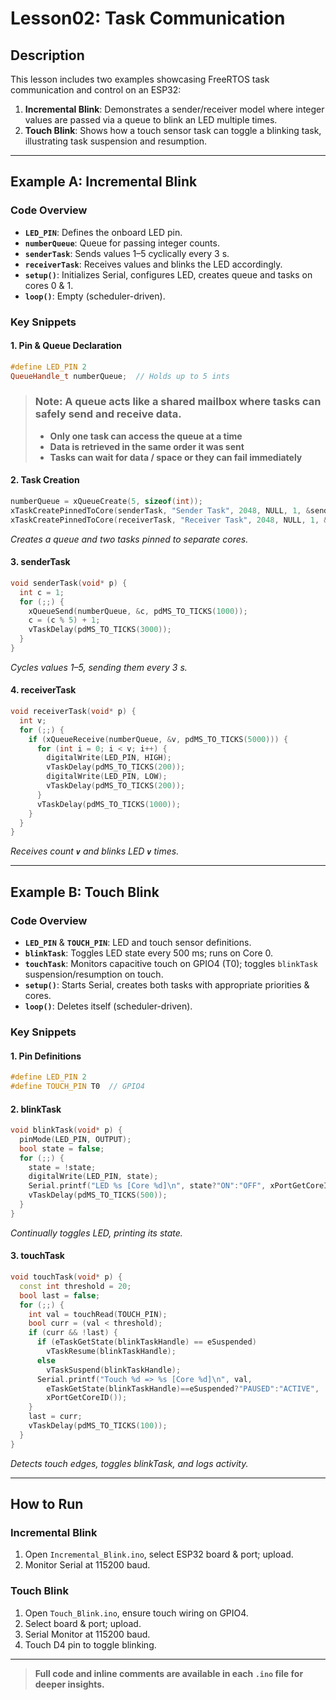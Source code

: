 # Lesson02: Task Communication

## Description

This lesson includes two examples showcasing FreeRTOS task communication and control on an ESP32:

1. **Incremental Blink**: Demonstrates a sender/receiver model where integer values are passed via a queue to blink an LED multiple times.
2. **Touch Blink**: Shows how a touch sensor task can toggle a blinking task, illustrating task suspension and resumption.

---

## Example A: Incremental Blink

### Code Overview

- **`LED_PIN`**: Defines the onboard LED pin.
- **`numberQueue`**: Queue for passing integer counts.
- **`senderTask`**: Sends values 1–5 cyclically every 3 s.
- **`receiverTask`**: Receives values and blinks the LED accordingly.
- **`setup()`**: Initializes Serial, configures LED, creates queue and tasks on cores 0 & 1.
- **`loop()`**: Empty (scheduler-driven).

### Key Snippets

#### 1. Pin & Queue Declaration

```cpp
#define LED_PIN 2
QueueHandle_t numberQueue;  // Holds up to 5 ints
```

> ### Note: A queue acts like a shared mailbox where tasks can safely send and receive data.
> - **Only one task can access the queue at a time**
> - **Data is retrieved in the same order it was sent**
> - **Tasks can wait for data / space or they can fail immediately**

#### 2. Task Creation

```cpp
numberQueue = xQueueCreate(5, sizeof(int));
xTaskCreatePinnedToCore(senderTask, "Sender Task", 2048, NULL, 1, &senderTaskHandle, 0);
xTaskCreatePinnedToCore(receiverTask, "Receiver Task", 2048, NULL, 1, &receiverTaskHandle, 1);
```

*Creates a queue and two tasks pinned to separate cores.*

#### 3. senderTask

```cpp
void senderTask(void* p) {
  int c = 1;
  for (;;) {
    xQueueSend(numberQueue, &c, pdMS_TO_TICKS(1000));
    c = (c % 5) + 1;
    vTaskDelay(pdMS_TO_TICKS(3000));
  }
}
```

*Cycles values 1–5, sending them every 3 s.*

#### 4. receiverTask

```cpp
void receiverTask(void* p) {
  int v;
  for (;;) {
    if (xQueueReceive(numberQueue, &v, pdMS_TO_TICKS(5000))) {
      for (int i = 0; i < v; i++) {
        digitalWrite(LED_PIN, HIGH);
        vTaskDelay(pdMS_TO_TICKS(200));
        digitalWrite(LED_PIN, LOW);
        vTaskDelay(pdMS_TO_TICKS(200));
      }
      vTaskDelay(pdMS_TO_TICKS(1000));
    }
  }
}
```

*Receives count ************`v`************ and blinks LED ************`v`************ times.*

---

## Example B: Touch Blink

### Code Overview

- **`LED_PIN`** & **`TOUCH_PIN`**: LED and touch sensor definitions.
- **`blinkTask`**: Toggles LED state every 500 ms; runs on Core 0.
- **`touchTask`**: Monitors capacitive touch on GPIO4 (T0); toggles `blinkTask` suspension/resumption on touch.
- **`setup()`**: Starts Serial, creates both tasks with appropriate priorities & cores.
- **`loop()`**: Deletes itself (scheduler-driven).

### Key Snippets

#### 1. Pin Definitions

```cpp
#define LED_PIN 2
#define TOUCH_PIN T0  // GPIO4
```

#### 2. blinkTask

```cpp
void blinkTask(void* p) {
  pinMode(LED_PIN, OUTPUT);
  bool state = false;
  for (;;) {
    state = !state;
    digitalWrite(LED_PIN, state);
    Serial.printf("LED %s [Core %d]\n", state?"ON":"OFF", xPortGetCoreID());
    vTaskDelay(pdMS_TO_TICKS(500));
  }
}
```

*Continually toggles LED, printing its state.*

#### 3. touchTask

```cpp
void touchTask(void* p) {
  const int threshold = 20;
  bool last = false;
  for (;;) {
    int val = touchRead(TOUCH_PIN);
    bool curr = (val < threshold);
    if (curr && !last) {
      if (eTaskGetState(blinkTaskHandle) == eSuspended)
        vTaskResume(blinkTaskHandle);
      else
        vTaskSuspend(blinkTaskHandle);
      Serial.printf("Touch %d => %s [Core %d]\n", val,
        eTaskGetState(blinkTaskHandle)==eSuspended?"PAUSED":"ACTIVE",
        xPortGetCoreID());
    }
    last = curr;
    vTaskDelay(pdMS_TO_TICKS(100));
  }
}
```

*Detects touch edges, toggles blinkTask, and logs activity.*

---

## How to Run

### Incremental Blink

1. Open `Incremental_Blink.ino`, select ESP32 board & port; upload.
2. Monitor Serial at 115200 baud.

### Touch Blink

1. Open `Touch_Blink.ino`, ensure touch wiring on GPIO4.
2. Select board & port; upload.
3. Serial Monitor at 115200 baud.
4. Touch D4 pin to toggle blinking.

---

> **Full code and inline comments are available in each ************************`.ino`************************ file for deeper insights.**

